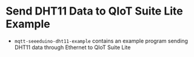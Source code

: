 # Send DHT11 Data to QIoT Suite Lite Example

- `mqtt-seeeduino-dht11-example` contains an example program sending DHT11 data through Ethernet to QIoT Suite Lite